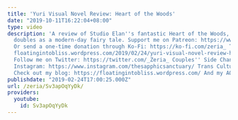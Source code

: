 ```yaml
---
title: 'Yuri Visual Novel Review: Heart of the Woods'
date: "2019-10-11T16:22:04+08:00"
type: video
description: 'A review of Studio Elan''s fantastic Heart of the Woods, a yuri VN which
  doubles as a modern-day fairy tale. Support me on Patreon: https://www.patreon.com/Zeria
  Or send a one-time donation through Ko-Fi: https://ko-fi.com/zeria_ Transcript:
  floatingintobliss.wordpress.com/2019/02/24/yuri-visual-novel-review-heart-of-the-woods/
  Follow me on Twitter: https://twitter.com/_Zeria_ Couples'' Side Channel: https://www.youtube.com/channel/UC9mvbU-HNjLzYqx8ZiHsdBw
  Instagram: https://www.instagram.com/thesapphicsanctuary/ Trans Culture Club: https://www.youtube.com/channel/UCfmDm5OvKcDrDKb3F8sxVrw
  Check out my blog: https://floatingintobliss.wordpress.com/ And my AO3 page: https://archiveofourown.org/users/Zeria/works'
publishdate: "2019-02-24T17:00:25.000Z"
url: /zeria/Sv3apOqYyDk/
providers:
  youtube:
    id: Sv3apOqYyDk
---
```

